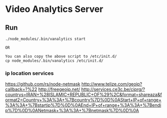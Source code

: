 # Video Analytics Server #

## Run ##
    
    ./node_modules/.bin/vanalytics start
    
    OR
    
    You can also copy the above script to /etc/init.d/
    cp node_modules/.bin/vanalytics /etc/init.d/
    
    
### ip location services ###
  https://github.com/rs/node-netmask
  http://www.telize.com/geoip?callback=?%22
  http://freegeoip.net/
  http://services.ce3c.be/ciprg/?countrys=IRAN+%28ISLAMIC+REPUBLIC+OF%29%2C&format=shareaza&format2=Country+%3A%3A+%7Bcountry%7D%0D%0AStart+IP+of+range+%3A%3A+%7Bstartip%7D%0D%0AEnd+IP+of+range+%3A%3A+%7Bendip%7D%0D%0ANetmask+%3A%3A+%7Bnetmask%7D%0D%0A

